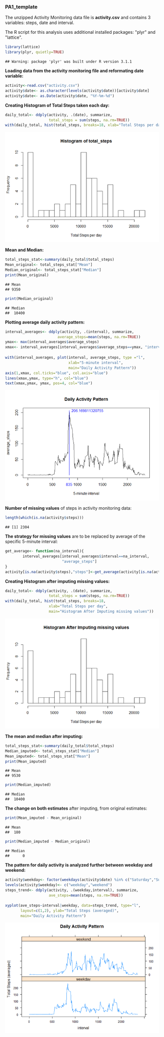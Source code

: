 ### PA1_template

The unzipped Activity Monitoring data file is **activity.csv**  and contains 3 variables: steps, date and interval.

The R script for this analysis uses additional installed packages: "plyr" and "lattice".

```r
library(lattice)
library(plyr, quietly=TRUE)
```

```
## Warning: package 'plyr' was built under R version 3.1.1
```

**Loading data from the activity monitoring file and reformating date variable:**


```r
activity<-read.csv("activity.csv")
activity$date<- as.character(levels(activity$date))[activity$date]
activity$date<- as.Date(activity$date, "%Y-%m-%d")
```

**Creating Histogram of Total Steps taken each day:**

```r
daily_total<- ddply(activity, .(date), summarize, 
                    total_steps = sum(steps, na.rm=TRUE))
with(daily_total, hist(total_steps, breaks=18, xlab="Total Steps per day"))
```

![plot of chunk createhistogram](./PA1_template_files/figure-html/createhistogram.png) 

**Mean and Median:**

```r
total_steps_stat<-summary(daily_total$total_steps)
Mean_original<- total_steps_stat["Mean"]
Median_original<- total_steps_stat["Median"]
print(Mean_original)
```

```
## Mean 
## 9350
```

```r
print(Median_original)
```

```
## Median 
##  10400
```

**Plotting average daily activity pattern:**

```r
interval_averages<- ddply(activity, .(interval), summarize,
                        average_steps=mean(steps, na.rm=TRUE))
ymax<- max(interval_averages$average_steps)
xmax<- interval_averages[interval_averages$average_steps==ymax, "interval"]

with(interval_averages, plot(interval, average_steps, type ="l",
                             xlab="5-minute interval",
                             main="Daily Activity Pattern"))
axis(1,xmax, col.ticks="blue", col.axis="blue")
lines(xmax,ymax, type="h", col="blue")
text(xmax,ymax, ymax, pos=4, col="blue")
```

![plot of chunk pattern](./PA1_template_files/figure-html/pattern.png) 

**Number of missing values** of steps in activity monitoring data: 

```r
length(which(is.na(activity$steps)))
```

```
## [1] 2304
```

**The strategy for missing values** are to be replaced by average of the specific 5-minute interval:

```r
get_average<- function(na_interval){
        interval_averages[interval_averages$interval==na_interval,
                          "average_steps"]
}
activity[is.na(activity$steps),"steps"]<-get_average(activity[is.na(activity$steps), "interval"])
```

**Creating Histogram after imputing missing values:**

```r
daily_total<- ddply(activity, .(date), summarize, 
                    total_steps = sum(steps, na.rm=TRUE))
with(daily_total, hist(total_steps, breaks=18,
                    xlab="Total Steps per day", 
                    main="Histogram After Imputing missing values"))
```

![plot of chunk hist_imputed](./PA1_template_files/figure-html/hist_imputed.png) 

**The mean and median after imputing:**

```r
total_steps_stat<-summary(daily_total$total_steps)
Median_imputed<- total_steps_stat["Median"]
Mean_imputed<- total_steps_stat["Mean"]
print(Mean_imputed)
```

```
## Mean 
## 9530
```

```r
print(Median_imputed)
```

```
## Median 
##  10400
```

**The change on both estimates** after imputing, from original estimates:

```r
print(Mean_imputed - Mean_original)
```

```
## Mean 
##  180
```

```r
print(Median_imputed - Median_original)
```

```
## Median 
##      0
```

**The pattern for daily activity is analyzed further between weekday and weekend:**

```r
activity$weekday<- factor(weekdays(activity$date) %in% c("Saturday","Sunday"))
levels(activity$weekday)<- c("weekday","weekend")
steps_trend<- ddply(activity, .(weekday,interval), summarize,
                    ave_steps=mean(steps, na.rm=TRUE))

xyplot(ave_steps~interval|weekday, data=steps_trend, type="l",
       layout=c(1,2), ylab="Total Steps (averaged)",
       main="Daily Activity Pattern")
```

![plot of chunk unnamed-chunk-4](./PA1_template_files/figure-html/unnamed-chunk-4.png) 
